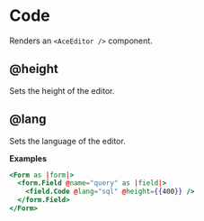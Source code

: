 # Code

Renders an `<AceEditor />` component.

## @height

Sets the height of the editor.

## @lang

Sets the language of the editor.

**Examples**

```hbs
<Form as |form|>
  <form.Field @name="query" as |field|>
    <field.Code @lang="sql" @height={{400}} />
  </form.Field>
</Form>
```
